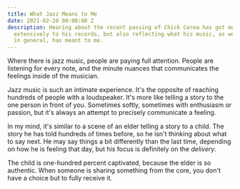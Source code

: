 ```yaml
---
title: What Jazz Means to Me
date: 2021-02-20 00:00:00 Z
description: Hearing about the recent passing of Chick Corea has got me not only listening
  extensively to his records, but also reflecting what his music, as well as Jazz
  in general, has meant to me.
---
```


Where there is jazz music, people are paying full attention. People are listening for every note, and the minute nuances that communicates the feelings inside of the musician. 

Jazz music is such an intimate experience. It's the opposite of reaching hundreds of people with a loudspeaker. It's more like telling a story to the one person in front of you. Sometimes softly, sometimes with enthusiasm or passion, but it's always an attempt to precisely communicate a feeling.

In my mind, it's similar to a scene of an elder telling a story to a child. The story he has told hundreds of times before, so he isn't thinking about what to say next. He may say things a bit differently than the last time, depending on how he is feeling that day, but his focus is definitely on the *delivery*. 

The child is one-hundred percent captivated, because the elder is so authentic. When someone is sharing something from the core, you don't have a choice but to fully receive it.
